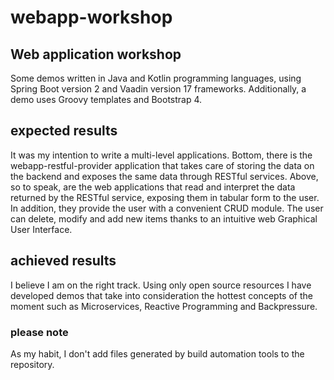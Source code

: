 # webapp-workshop

## Web application workshop

Some demos written in Java and Kotlin programming languages, using Spring Boot version 2 and Vaadin version 17 frameworks.
Additionally, a demo uses Groovy templates and Bootstrap 4.

## expected results
It was my intention to write a multi-level applications.
Bottom, there is the webapp-restful-provider application that takes care of storing the data on the backend and exposes the same data through RESTful services.
Above, so to speak, are the web applications that read and interpret the data returned by the RESTful service, exposing them in tabular form to the user.
In addition, they provide the user with a convenient CRUD module.
The user can delete, modify and add new items thanks to an intuitive web Graphical User Interface.

## achieved results
I believe I am on the right track.
Using only open source resources I have developed demos that take into consideration the hottest concepts of the moment such as Microservices, Reactive Programming and Backpressure.

### please note
As my habit, I don't add files generated by build automation tools to the repository.
